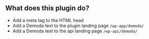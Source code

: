 ## What does this plugin do?
- Add a meta tag to the HTML head
- Add a Demoda text to the plugin landing page `/wp-app/demoda/`
- Add a Demoda text to the api landing page `/wp-api/demoda/`

